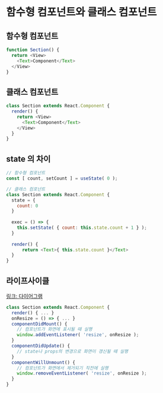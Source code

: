 # 함수형 컴포넌트와 클래스 컴포넌트

## 함수형 컴포넌트

```js
function Section() {
  return <View>
    <Text>Component</Text>
  </View>
}
```

## 클래스 컴포넌트

```js
class Section extends React.Component {
  render() {
    return <View>
      <Text>Component</Text>
    </View>
  }
}
```

## state 의 차이

```js
// 함수형 컴포넌트
const [ count, setCount ] = useState( 0 );

// 클래스 컴포넌트
class Section extends React.Component {
  state = {
    count: 0
  }
  
  exec = () => {
    this.setState( { count: this.state.count + 1 } );
  }
  
  render() {
      return <Text>{ this.state.count }</Text>
  }
}
```

## 라이프사이클

[링크: 다이어그램](http://projects.wojtekmaj.pl/react-lifecycle-methods-diagram/)

```js
class Section extends React.Component {
  render() { ... }
  onResize = () => { ... }
  componentDidMount() {
    // 컴포넌트가 화면에 표시될 때 실행
    window.addEventListener( 'resize', onResize );
  }
  componentDidUpdate() {
    // state나 props의 변경으로 화면이 갱신될 때 실행
  }
  componentWillUnmount() {
    // 컴포넌트가 화면에서 제거되기 직전에 실행
    window.removeEventListener( 'resize', onResize );
  }
}
```

